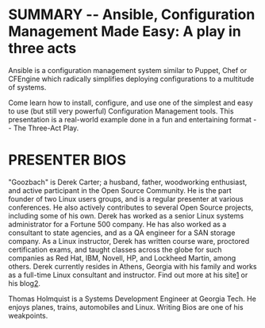 SUMMARY -- Ansible, Configuration Management Made Easy: A play in three acts
=================================
Ansible is a configuration management system similar to Puppet, Chef or CFEngine which radically simplifies deploying configurations to a multitude of systems.

Come learn how to install, configure, and use one of the simplest and easy to use (but still very powerful) Configuration Management tools. 
This presentation is a real-world example done in a fun and entertaining format -- The Three-Act Play.

PRESENTER BIOS
===================================
"Goozbach" is Derek Carter; a husband, father, woodworking enthusiast, and active participant in the Open Source Community.
He is the part founder of two Linux users groups, and is a regular presenter at various conferences.
He also actively contributes to several Open Source projects, including some of his own.
Derek has worked as a senior Linux systems administrator for a Fortune 500 company.
He has also worked as a consultant to state agencies, and as a QA engineer for a SAN storage company.
As a Linux instructor, Derek has written course ware, proctored certification exams, and taught classes across the globe for such companies as Red Hat, IBM, Novell, HP, and Lockheed Martin, among others.
Derek currently resides in Athens, Georgia with his family and works as a full-time Linux consultant and instructor.
Find out more at his site[1] or his blog[2].
 
 [1]: http://goozbach.com/
 [2]: http://blog.friocorte.com/
 
 
Thomas Holmquist is a Systems Development Engineer at Georgia Tech. He enjoys planes, trains, automobiles and Linux. Writing Bios are one of his weakpoints.
